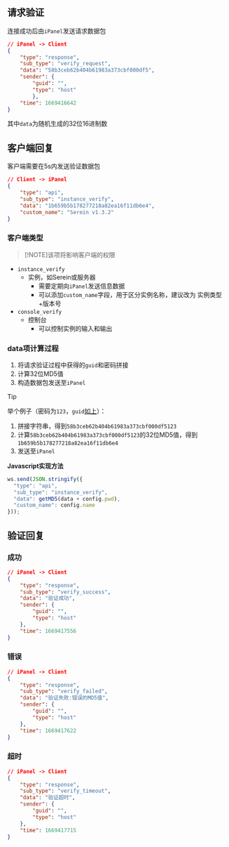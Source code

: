 
## 请求验证

连接成功后由`iPanel`发送请求数据包

```json
// iPanel -> Client
{
    "type": "response",
    "sub_type": "verify_request",
    "data": "58b3ceb62b404b61983a373cbf000df5",
    "sender": {
        "guid": "",
        "type": "host"
        },
    "time": 1669416642
}
```

其中`data`为随机生成的32位16进制数

## 客户端回复

客户端需要在5s内发送验证数据包

```json
// Client -> iPanel
{
    "type": "api",
    "sub_type": "instance_verify",
    "data": "1b659b5b178277218a82ea16f11db6e4",
    "custom_name": "Serein v1.3.2"
}
```

### 客户端类型

>[!NOTE]该项将影响客户端的权限

- `instance_verify`
  - 实例，如Serein或服务器
    - 需要定期向`iPanel`发送信息数据
    - 可以添加`custom_name`字段，用于区分实例名称，建议改为 实例类型+版本号
- `console_verify`
  - 控制台
    - 可以控制实例的输入和输出

### data项计算过程

1. 将请求验证过程中获得的`guid`和密码拼接
2. 计算32位MD5值
3. 构造数据包发送至`iPanel`

>[!TIP]  
>
>举个例子（密码为`123`，`guid`[如上](#客户端回复)）：
>
>1. 拼接字符串，得到`58b3ceb62b404b61983a373cbf000df5123`
>2. 计算`58b3ceb62b404b61983a373cbf000df5123`的32位MD5值，得到`1b659b5b178277218a82ea16f11db6e4`
>3. 发送至`iPanel`
>
>**Javascript实现方法**
>
>```js
>ws.send(JSON.stringify({
>   "type": "api",
>   "sub_type": "instance_verify",
>   "data": getMD5(data + config.pwd),
>   "custom_name": config.name
>}));
>```

## 验证回复

### 成功

```json
// iPanel -> Client
{
    "type": "response",
    "sub_type": "verify_success",
    "data": "验证成功",
    "sender": {
        "guid": "",
        "type": "host"
    },
    "time": 1669417556
}
```

### 错误

```json
// iPanel -> Client
{
    "type": "response",
    "sub_type": "verify_failed",
    "data": "验证失败:错误的MD5值",
    "sender": {
        "guid": "",
        "type": "host"
    },
    "time": 1669417622
}
```

### 超时

```json
// iPanel -> Client
{
    "type": "response",
    "sub_type": "verify_timeout",
    "data": "验证超时",
    "sender": {
        "guid": "",
        "type": "host"
    },
    "time": 1669417715
}
```
